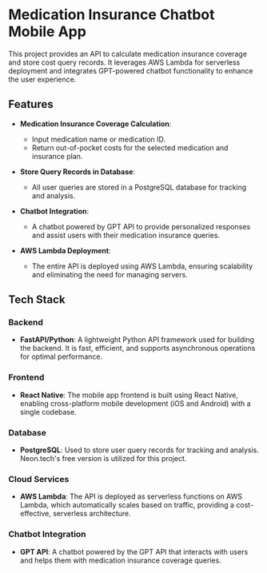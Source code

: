 # Medication Insurance Chatbot Mobile App

This project provides an API to calculate medication insurance coverage and store cost query records. It leverages AWS Lambda for serverless deployment and integrates GPT-powered chatbot functionality to enhance the user experience.

## Features

- **Medication Insurance Coverage Calculation**:
  - Input medication name or medication ID.
  - Return out-of-pocket costs for the selected medication and insurance plan.

- **Store Query Records in Database**:
  - All user queries are stored in a PostgreSQL database for tracking and analysis.

- **Chatbot Integration**:
  - A chatbot powered by GPT API to provide personalized responses and assist users with their medication insurance queries.

- **AWS Lambda Deployment**:
  - The entire API is deployed using AWS Lambda, ensuring scalability and eliminating the need for managing servers.

## Tech Stack

### Backend

- **FastAPI/Python**: A lightweight Python API framework used for building the backend. It is fast, efficient, and supports asynchronous operations for optimal performance.
### Frontend

- **React Native**: The mobile app frontend is built using React Native, enabling cross-platform mobile development (iOS and Android) with a single codebase.

### Database

- **PostgreSQL**: Used to store user query records for tracking and analysis. Neon.tech's free version is utilized for this project.

### Cloud Services

- **AWS Lambda**: The API is deployed as serverless functions on AWS Lambda, which automatically scales based on traffic, providing a cost-effective, serverless architecture.

### Chatbot Integration

- **GPT API**: A chatbot powered by the GPT API that interacts with users and helps them with medication insurance coverage queries.

